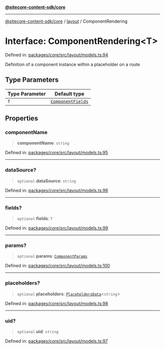 [**@sitecore-content-sdk/core**](../../README.md)

***

[@sitecore-content-sdk/core](../../README.md) / [layout](../README.md) / ComponentRendering

# Interface: ComponentRendering\<T\>

Defined in: [packages/core/src/layout/models.ts:94](https://github.com/Sitecore/xmc-jss-dev/blob/8e2aea64ecdce7bb4d961b7ce3c4a30f3682bd2c/packages/core/src/layout/models.ts#L94)

Definition of a component instance within a placeholder on a route

## Type Parameters

| Type Parameter | Default type |
| ------ | ------ |
| `T` | [`ComponentFields`](ComponentFields.md) |

## Properties

### componentName

> **componentName**: `string`

Defined in: [packages/core/src/layout/models.ts:95](https://github.com/Sitecore/xmc-jss-dev/blob/8e2aea64ecdce7bb4d961b7ce3c4a30f3682bd2c/packages/core/src/layout/models.ts#L95)

***

### dataSource?

> `optional` **dataSource**: `string`

Defined in: [packages/core/src/layout/models.ts:96](https://github.com/Sitecore/xmc-jss-dev/blob/8e2aea64ecdce7bb4d961b7ce3c4a30f3682bd2c/packages/core/src/layout/models.ts#L96)

***

### fields?

> `optional` **fields**: `T`

Defined in: [packages/core/src/layout/models.ts:99](https://github.com/Sitecore/xmc-jss-dev/blob/8e2aea64ecdce7bb4d961b7ce3c4a30f3682bd2c/packages/core/src/layout/models.ts#L99)

***

### params?

> `optional` **params**: [`ComponentParams`](ComponentParams.md)

Defined in: [packages/core/src/layout/models.ts:100](https://github.com/Sitecore/xmc-jss-dev/blob/8e2aea64ecdce7bb4d961b7ce3c4a30f3682bd2c/packages/core/src/layout/models.ts#L100)

***

### placeholders?

> `optional` **placeholders**: [`PlaceholdersData`](../type-aliases/PlaceholdersData.md)\<`string`\>

Defined in: [packages/core/src/layout/models.ts:98](https://github.com/Sitecore/xmc-jss-dev/blob/8e2aea64ecdce7bb4d961b7ce3c4a30f3682bd2c/packages/core/src/layout/models.ts#L98)

***

### uid?

> `optional` **uid**: `string`

Defined in: [packages/core/src/layout/models.ts:97](https://github.com/Sitecore/xmc-jss-dev/blob/8e2aea64ecdce7bb4d961b7ce3c4a30f3682bd2c/packages/core/src/layout/models.ts#L97)
